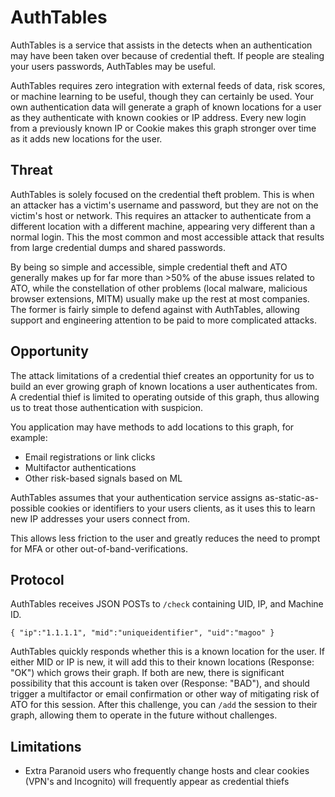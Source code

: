 # AuthTables

AuthTables is a service that assists in the detects when an authentication may have been taken over because of credential theft. If people are stealing your users passwords, AuthTables may be useful.

AuthTables requires zero integration with external feeds of data, risk scores, or machine learning to be useful, though they can certainly be used. Your own authentication data will generate a graph of known locations for a user as they authenticate with known cookies or IP address. Every new login from a previously known IP or Cookie makes this graph stronger over time as it adds new locations for the user.

## Threat

AuthTables is solely focused on the credential theft problem. This is when an attacker has a victim's username and password, but they are not on the victim's host or network. This requires an attacker to authenticate from a different location with a different machine, appearing very different than a normal login. This the most common and most accessible attack that results from large credential dumps and shared passwords.

By being so simple and accessible, simple credential theft and ATO generally makes up for far more than  >50% of the abuse issues related to ATO, while the constellation of other problems (local malware, malicious browser extensions, MITM) usually make up the rest at most companies. The former is fairly simple to defend against with AuthTables, allowing support and engineering attention to be paid to more complicated attacks.

## Opportunity
The attack limitations of a credential thief creates an opportunity for us to build an ever growing graph of known locations a user authenticates from. A credential thief is limited to operating outside of this graph, thus allowing us to treat those authentication with suspicion.

You application may have methods to add locations to this graph, for example:

- Email registrations or link clicks
- Multifactor authentications
- Other risk-based signals based on ML

AuthTables assumes that your authentication service assigns as-static-as-possible cookies or identifiers to your users clients, as it uses this to learn new IP addresses your users connect from.

This allows less friction to the user and greatly reduces the need to prompt for MFA or other out-of-band-verifications.

## Protocol

AuthTables receives JSON POSTs  to `/check` containing UID, IP, and Machine ID.

`{
  "ip":"1.1.1.1",
  "mid":"uniqueidentifier",
  "uid":"magoo"
  }`

AuthTables quickly responds whether this is a known location for the user. If either MID or IP is new, it will add this to their known locations (Response: "OK") which grows their graph. If both are new, there is significant possibility that this account is taken over (Response: "BAD"), and should trigger a multifactor or email confirmation or other way of mitigating risk of ATO for this session. After this challenge, you can `/add` the session to their graph, allowing them to operate in the future without challenges.

## Limitations

- Extra Paranoid users who frequently change hosts and clear cookies (VPN's and Incognito) will frequently appear as credential thiefs
